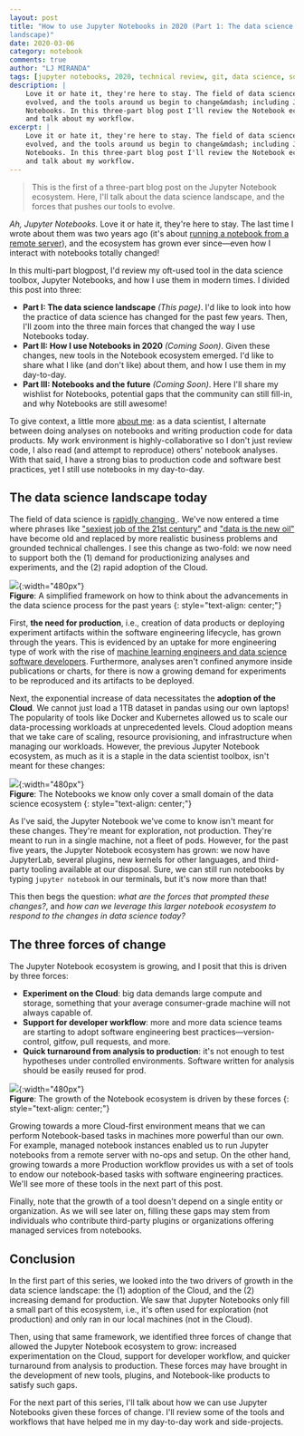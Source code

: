 ```yaml
---
layout: post
title: "How to use Jupyter Notebooks in 2020 (Part 1: The data science
landscape)"
date: 2020-03-06
category: notebook
comments: true
author: "LJ MIRANDA"
tags: [jupyter notebooks, 2020, technical review, git, data science, software engineering, machine learning]
description: |
    Love it or hate it, they're here to stay. The field of data science has
    evolved, and the tools around us begin to change&mdash; including Jupyter
    Notebooks. In this three-part blog post I'll review the Notebook ecosystem
    and talk about my workflow.
excerpt: |
    Love it or hate it, they're here to stay. The field of data science has
    evolved, and the tools around us begin to change&mdash; including Jupyter
    Notebooks. In this three-part blog post I'll review the Notebook ecosystem
    and talk about my workflow.
---
```


> This is the first of a three-part blog post on the Jupyter Notebook ecosystem. 
> Here, I'll talk about the data science landscape, and the forces that pushes
> our tools to evolve.

*Ah, Jupyter Notebooks.* Love it or hate it, they're here to stay. The last
time I wrote about them was two years ago (it's about [running a notebook
from a remote
server](https://ljvmiranda921.github.io/notebook/2018/01/31/running-a-jupyter-notebook/)),
and the ecosystem has grown ever since&mdash;even how I interact with notebooks
totally changed! 

In this multi-part blogpost, I'd review my oft-used tool in the data science
toolbox, Jupyter Notebooks, and how I use them in modern times. I divided
this post into three:

* **Part I: The data science landscape** *(This page)*. I'd like to look into how the
    practice of data science has changed for the past few years. Then, I'll
    zoom into the three main forces that changed the way I use Notebooks today.
* **Part II: How I use Notebooks in 2020** *(Coming Soon)*. Given these
    changes, new tools in the Notebook ecosystem emerged. I'd like to share
    what I like (and don't like) about them, and how I use them in my
    day-to-day.
* **Part III: Notebooks and the future** *(Coming Soon)*. Here I'll share my
    wishlist for Notebooks, potential gaps that the community can still
    fill-in, and why Notebooks are still awesome! 

To give context, a little more [about
me](https://ljvmiranda921.github.io/about/): as a data scientist, I alternate
between doing analyses on notebooks and writing production code for data
products. My work environment is highly-collaborative so I don't just review
code, I also read (and attempt to reproduce) others' notebook analyses. With
that said, I have a strong bias to production code and software
best practices, yet I still use notebooks in my day-to-day.

## The data science landscape today

The field of data science is [rapidly changing
](https://veekaybee.github.io/2019/02/13/data-science-is-different/).  We've
now entered a time where phrases like ["sexiest job of the 21st
century"](https://hbr.org/2012/10/data-scientist-the-sexiest-job-of-the-21st-century)
and ["data is the new
oil"](https://www.economist.com/leaders/2017/05/06/the-worlds-most-valuable-resource-is-no-longer-oil-but-data)
have become old and replaced by more realistic business problems and grounded
technical challenges. I see this change as two-fold: we now need to support
both the (1) demand for productionizing analyses and experiments, and the (2)
rapid adoption of the Cloud.

![](/assets/png/jupyter2020/axis.png){:width="480px"}  
**Figure**: A simplified framework on how to think about the advancements in  
the data science process for the past years
{: style="text-align: center;"}

First, **the need for production**, i.e., creation of data products or
deploying experiment artifacts within the software engineering lifecycle, has
grown through the years. This is evidenced by an uptake for more
engineering type of work with the rise of [machine learning engineers and data
science software
developers](https://d2wahc834rj2un.cloudfront.net/Workera%20Report.pdf).
Furthermore, analyses aren't confined anymore inside
publications or charts, for there is now a growing demand for experiments to be
reproduced and its artifacts to be deployed.

Next, the exponential increase of data necessitates the
**adoption of the Cloud**.  We cannot just load a 1TB dataset in pandas using
our own laptops! The popularity of tools like Docker and Kubernetes
allowed us to scale our data-processing workloads at unprecedented levels.
Cloud adoption means that we take care of scaling, resource provisioning, and
infrastructure when managing our workloads. However, the previous Jupyter
Notebook ecosystem, as much as it is a staple in the data scientist toolbox,
isn't meant for these changes:

![](/assets/png/jupyter2020/axis_with_jupyter.png){:width="480px"}  
**Figure**: The Notebooks we know only cover a small domain of the data science
ecosystem
{: style="text-align: center;"}

As I've said, the Jupyter Notebook we've come to know isn't meant for these changes. 
They're meant for exploration, not production. They're meant to run in a single
machine, not a fleet of pods. However, for the past five years, the Jupyter
Notebook ecosystem has grown: we now have JupyterLab, several plugins, new kernels
for other languages, and third-party tooling available at our disposal. Sure,
we can still run notebooks by typing `jupyter notebook` in our terminals, but
it's now more than that! 

This then begs the question: *what are the forces
that prompted these changes?*, and *how can we leverage this larger notebook
ecosystem to respond to the changes in data science today?* 

## The three forces of change

The Jupyter Notebook ecosystem is growing, and I posit that this is driven by
three forces:
* **Experiment on the Cloud**: big data demands large compute and storage,
    something that your average consumer-grade machine will not always capable
    of.
* **Support for developer workflow**: more and more data science teams are
    starting to adopt software engineering best
    practices&mdash;version-control, gitfow, pull requests, and more.
* **Quick turnaround from analysis to production**: it's not enough to test
    hypotheses under controlled environments. Software written for analysis
    should be easily reused for prod.

![](/assets/png/jupyter2020/axis_with_jupyter_forces.png){:width="480px"}  
**Figure**: The growth of the Notebook ecosystem is driven by these forces
{: style="text-align: center;"}

Growing towards a more Cloud-first environment means that we can perform
Notebook-based tasks in machines more powerful than our own. For example,
managed notebook instances enabled us to run Jupyter notebooks from a remote
server with no-ops and setup. On the other hand, growing towards a more
Production workflow provides us with a set of tools to endow our notebook-based
tasks with software engineering practices. We'll see more of these tools in the
next part of this post.

Finally, note that the growth of a tool doesn't depend on a single entity or
organization. As we will see later on, filling these gaps may stem from
individuals who contribute third-party plugins or organizations offering managed
services from notebooks.

## Conclusion

In the first part of this series, we looked into the two drivers of growth in
the data science landscape: the (1) adoption of the Cloud, and the (2)
increasing demand for production. We saw that Jupyter Notebooks only fill a
small part of this ecosystem, i.e., it's often used for exploration (not
production) and only ran in our local machines (not in the Cloud). 

Then, using that same framework, we identified three forces of change that
allowed the Jupyter Notebook ecosystem to grow: increased experimentation on
the Cloud, support for developer workflow, and quicker turnaround from analysis
to production. These forces may have brought in the development of new tools,
plugins, and Notebook-like products to satisfy such gaps. 

For the next part of this series, I'll talk about how we can use Jupyter
Notebooks given these forces of change. I'll review some of the tools and
workflows that have helped me in my day-to-day work and side-projects.
